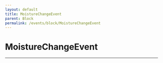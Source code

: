 ```yaml
---
layout: default
title: MoistureChangeEvent
parent: Block
permalink: /events/block/MoistureChangeEvent
---
```


# MoistureChangeEvent

---
